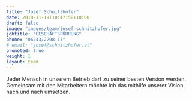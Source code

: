 ```yaml
---
title: "Josef Schnitzhofer"
date: 2018-11-19T10:47:58+10:00
draft: false
image: "images/team/josef-schnitzhofer.jpg"
jobtitle: "GESCHÄFTSFÜHRUNG"
phone: "06243/2298-17"
# email: "josef@schnitzhofer.at"
promoted: true
weight: 1
layout: team
---
```


Jeder Mensch in unserem Betrieb darf zu seiner besten Version werden. Gemeinsam mit den Mitarbeitern möchte ich das mithilfe unserer Vision nach und nach umsetzen.
